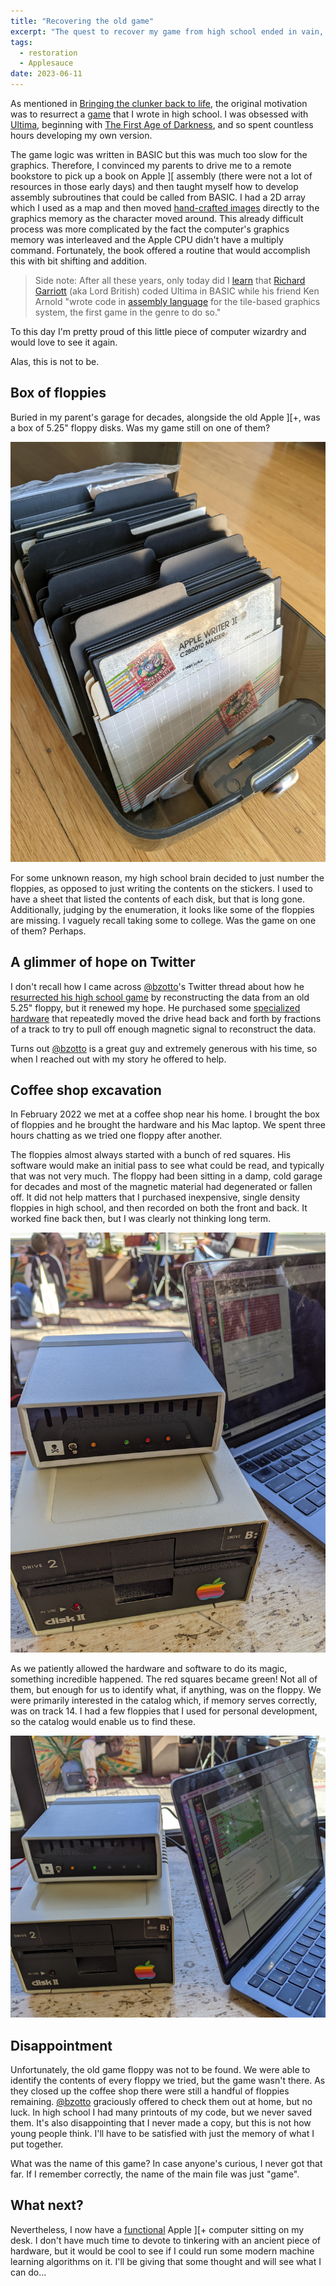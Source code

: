 ```yaml
---
title: "Recovering the old game"
excerpt: "The quest to recover my game from high school ended in vain, but the process was delightful."
tags:
  - restoration
  - Applesauce
date: 2023-06-11
---
```


As mentioned in [Bringing the clunker back to life](/apple-2-blog/revive/), the original motivation was to resurrect a [game](https://mortalwayfare.com/in-the-beginning-there-was-basic/) that I wrote in high school. I was obsessed with [Ultima](https://en.wikipedia.org/wiki/Ultima_(series)), beginning with [The First Age of Darkness](https://en.wikipedia.org/wiki/Ultima_I:_The_First_Age_of_Darkness), and so spent countless hours developing my own version.

The game logic was written in BASIC but this was much too slow for the graphics. Therefore, I convinced my parents to drive me to a remote bookstore to pick up a book on Apple ][ assembly (there were not a lot of resources in those early days) and then taught myself how to develop assembly subroutines that could be called from BASIC. I had a 2D array which I used as a map and then moved [hand-crafted images](https://mortalwayfare.com/remnant-from-the-past/) directly to the graphics memory as the character moved around. This already difficult process was more complicated by the fact the computer's graphics memory was interleaved and the Apple CPU didn't have a multiply command. Fortunately, the book offered a routine that would accomplish this with bit shifting and addition.

>Side note: After all these years, only today did I [learn](https://en.wikipedia.org/wiki/Ultima_I:_The_First_Age_of_Darkness#Development_and_release) that [Richard Garriott](https://en.wikipedia.org/wiki/Richard_Garriott) (aka Lord British) coded Ultima in BASIC while his friend Ken Arnold "wrote code in [assembly language](https://en.wikipedia.org/wiki/Assembly_language "Assembly language") for the tile-based graphics system, the first game in the genre to do so."

To this day I'm pretty proud of this little piece of computer wizardry and would love to see it again.

Alas, this is not to be.

## Box of floppies

Buried in my parent's garage for decades, alongside the old Apple ][+, was a box of 5.25" floppy disks. Was my game still on one of them?

![A very old box of 5.25" floppy disks](/assets/images/apple2/box-of-floppies.jpg)

For some unknown reason, my high school brain decided to just number the floppies, as opposed to just writing the contents on the stickers. I used to have a sheet that listed the contents of each disk, but that is long gone. Additionally, judging by the enumeration, it looks like some of the floppies are missing. I vaguely recall taking some to college. Was the game on one of them? Perhaps.

## A glimmer of hope on Twitter

I don't recall how I came across [@bzotto](https://twitter.com/bzotto)'s Twitter thread about how he [resurrected his high school game](https://twitter.com/bzotto/status/1353797383201558531) by reconstructing the data from an old 5.25" floppy, but it renewed my hope. He purchased some [specialized hardware](https://twitter.com/bzotto/status/1353800316693606402) that repeatedly moved the drive head back and forth by fractions of a track to try to pull off enough magnetic signal to reconstruct the data.

Turns out [@bzotto](https://twitter.com/bzotto) is a great guy and extremely generous with his time, so when I reached out with my story he offered to help.

## Coffee shop excavation

In February 2022 we met at a coffee shop near his home. I brought the box of floppies and he brought the hardware and his Mac laptop. We spent three hours chatting as we tried one floppy after another.

The floppies almost always started with a bunch of red squares. His software would make an initial pass to see what could be read, and typically that was not very much. The floppy had been sitting in a damp, cold garage for decades and most of the magnetic material had degenerated or fallen off. It did not help matters that I purchased inexpensive, single density floppies in high school, and then recorded on both the front and back. It worked fine back then, but I was clearly not thinking long term.

![A lot of red squares](/assets/images/apple2/a-lot-of-red-squares.jpg)

As we patiently allowed the hardware and software to do its magic, something incredible happened. The red squares became green! Not all of them, but enough for us to identify what, if anything, was on the floppy. We were primarily interested in the catalog which, if memory serves correctly, was on track 14. I had a few floppies that I used for personal development, so the catalog would enable us to find these.

![Some signs of life!](/assets/images/apple2/some-green-squares.jpg)

## Disappointment

Unfortunately, the old game floppy was not to be found. We were able to identify the contents of every floppy we tried, but the game wasn't there. As they closed up the coffee shop there were still a handful of floppies remaining. [@bzotto](https://twitter.com/bzotto) graciously offered to check them out at home, but no luck. In high school I had many printouts of my code, but we never saved them. It's also disappointing that I never made a copy, but this is not how young people think. I'll have to be satisfied with just the memory of what I put together.

What was the name of this game? In case anyone's curious, I never got that far. If I remember correctly, the name of the main file was just "game".

## What next?

Nevertheless, I now have a [functional](/apple-2-blog/revive/) Apple ][+ computer sitting on my desk. I don't have much time to devote to tinkering with an ancient piece of hardware, but it would be cool to see if I could run some modern machine learning algorithms on it. I'll be giving that some thought and will see what I can do...